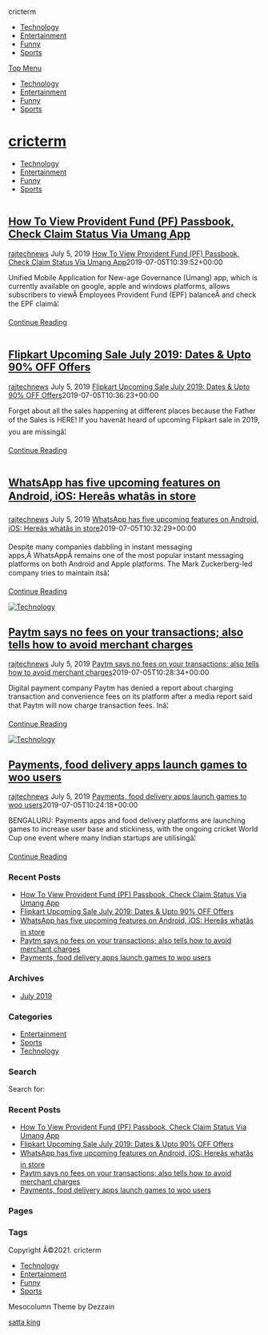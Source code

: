 cricterm



* [Technology](/category/technology/index.html)
* [Entertainment](/category/entertainment/index.html)
* [Funny](/category/funny/index.html)
* [Sports](/category/sports/index.html)

[Top Menu](#)

* [Technology](/category/technology/index.html)
* [Entertainment](/category/entertainment/index.html)
* [Funny](/category/funny/index.html)
* [Sports](/category/sports/index.html)




[cricterm](/index.html "cricterm")
==================================



* [Technology](/category/technology/index.html)
* [Entertainment](/category/entertainment/index.html)
* [Funny](/category/funny/index.html)
* [Sports](/category/sports/index.html)



[![Technology](data:image/gif;base64,R0lGODlhAQABAIAAAAAAAP///yH5BAEAAAAALAAAAAABAAEAAAIBRAA7 "How To View Provident Fund (PF) Passbook, Check Claim Status Via Umang App")](/how-to-view-provident-fund-pf-passbook-check-claim-status-via-umang-app/index.html "How To View Provident Fund (PF) Passbook, Check Claim Status Via Umang App")

[How To View Provident Fund (PF) Passbook, Check Claim Status Via Umang App](/how-to-view-provident-fund-pf-passbook-check-claim-status-via-umang-app/index.html "How To View Provident Fund (PF) Passbook, Check Claim Status Via Umang App")
----------------------------------------------------------------------------------------------------------------------------------------------------------------------------------------------------------------------------------------------

[rajtechnews](/author/rajtechnews/index.html "Posts by rajtechnews")
July 5, 2019
[How To View Provident Fund (PF) Passbook, Check Claim Status Via Umang App](/how-to-view-provident-fund-pf-passbook-check-claim-status-via-umang-app/index.html)2019-07-05T10:39:52+00:00

Unified Mobile Application for New-age Governance (Umang) app, which is currently available on google, apple and windows platforms, allows subscribers to viewÂ Employees Provident Fund (EPF) balanceÂ and check the EPF claimâ¦

[Continue Reading](/how-to-view-provident-fund-pf-passbook-check-claim-status-via-umang-app/index.html "How To View Provident Fund (PF) Passbook, Check Claim Status Via Umang App")



[![Technology](data:image/gif;base64,R0lGODlhAQABAIAAAAAAAP///yH5BAEAAAAALAAAAAABAAEAAAIBRAA7 "Flipkart Upcoming Sale July 2019: Dates & Upto 90% OFF Offers")](/flipkart-upcoming-sale-july-2019-dates-upto-90-off-offers/index.html "Flipkart Upcoming Sale July 2019: Dates & Upto 90% OFF Offers")

[Flipkart Upcoming Sale July 2019: Dates & Upto 90% OFF Offers](/flipkart-upcoming-sale-july-2019-dates-upto-90-off-offers/index.html "Flipkart Upcoming Sale July 2019: Dates & Upto 90% OFF Offers")
------------------------------------------------------------------------------------------------------------------------------------------------------------------------------------------------------

[rajtechnews](/author/rajtechnews/index.html "Posts by rajtechnews")
July 5, 2019
[Flipkart Upcoming Sale July 2019: Dates & Upto 90% OFF Offers](/flipkart-upcoming-sale-july-2019-dates-upto-90-off-offers/index.html)2019-07-05T10:36:23+00:00

Forget about all the sales happening at different places because the Father of the Sales is HERE! If you havenât heard of upcoming Flipkart sale in 2019, you are missingâ¦

[Continue Reading](/flipkart-upcoming-sale-july-2019-dates-upto-90-off-offers/index.html "Flipkart Upcoming Sale July 2019: Dates & Upto 90% OFF Offers")



[![Technology](data:image/gif;base64,R0lGODlhAQABAIAAAAAAAP///yH5BAEAAAAALAAAAAABAAEAAAIBRAA7 "WhatsApp has five upcoming features on Android, iOS: Hereâs whatâs in store")](/whatsapp-has-five-upcoming-features-on-android-ios-heres-whats-in-store/index.html "WhatsApp has five upcoming features on Android, iOS: Hereâs whatâs in store")

[WhatsApp has five upcoming features on Android, iOS: Hereâs whatâs in store](/whatsapp-has-five-upcoming-features-on-android-ios-heres-whats-in-store/index.html "WhatsApp has five upcoming features on Android, iOS: Hereâs whatâs in store")
--------------------------------------------------------------------------------------------------------------------------------------------------------------------------------------------------------------------------------------------------------

[rajtechnews](/author/rajtechnews/index.html "Posts by rajtechnews")
July 5, 2019
[WhatsApp has five upcoming features on Android, iOS: Hereâs whatâs in store](/whatsapp-has-five-upcoming-features-on-android-ios-heres-whats-in-store/index.html)2019-07-05T10:32:29+00:00

Despite many companies dabbling in instant messaging apps,Â WhatsAppÂ remains one of the most popular instant messaging platforms on both Android and Apple platforms. The Mark Zuckerberg-led company tries to maintain itsâ¦

[Continue Reading](/whatsapp-has-five-upcoming-features-on-android-ios-heres-whats-in-store/index.html "WhatsApp has five upcoming features on Android, iOS: Hereâs whatâs in store")



[![Technology](/wp-content/uploads/2019/07/Paytm_jpeg_thump-1-150x150.jpg "Paytm says no fees on your transactions; also tells how to avoid merchant charges")](/paytm-says-no-fees-on-your-transactions-also-tells-how-to-avoid-merchant-charges/index.html "Paytm says no fees on your transactions; also tells how to avoid merchant charges")

[Paytm says no fees on your transactions; also tells how to avoid merchant charges](/paytm-says-no-fees-on-your-transactions-also-tells-how-to-avoid-merchant-charges/index.html "Paytm says no fees on your transactions; also tells how to avoid merchant charges")
---------------------------------------------------------------------------------------------------------------------------------------------------------------------------------------------------------------------------------------------------------------------

[rajtechnews](/author/rajtechnews/index.html "Posts by rajtechnews")
July 5, 2019
[Paytm says no fees on your transactions; also tells how to avoid merchant charges](/paytm-says-no-fees-on-your-transactions-also-tells-how-to-avoid-merchant-charges/index.html)2019-07-05T10:28:34+00:00

Digital payment company Paytm has denied a report about charging transaction and convenience fees on its platform after a media report said that Paytm will now charge transaction fees. Inâ¦

[Continue Reading](/paytm-says-no-fees-on-your-transactions-also-tells-how-to-avoid-merchant-charges/index.html "Paytm says no fees on your transactions; also tells how to avoid merchant charges")



[![Technology](/wp-content/uploads/2019/07/istock-876819060_jpg__640x360_q85_crop_subsampling-2_jpg_thump-150x150.jpg "Payments, food delivery apps launch games to woo users")](/payments-food-delivery-apps-launch-games-to-woo-users/index.html "Payments, food delivery apps launch games to woo users")

[Payments, food delivery apps launch games to woo users](/payments-food-delivery-apps-launch-games-to-woo-users/index.html "Payments, food delivery apps launch games to woo users")
------------------------------------------------------------------------------------------------------------------------------------------------------------------------------------

[rajtechnews](/author/rajtechnews/index.html "Posts by rajtechnews")
July 5, 2019
[Payments, food delivery apps launch games to woo users](/payments-food-delivery-apps-launch-games-to-woo-users/index.html)2019-07-05T10:24:18+00:00

BENGALURU: Payments apps and food delivery platforms are launching games to increase user base and stickiness, with the ongoing cricket World Cup one event where many Indian startups are utilisingâ¦

[Continue Reading](/payments-food-delivery-apps-launch-games-to-woo-users/index.html "Payments, food delivery apps launch games to woo users")

### Recent Posts

* [How To View Provident Fund (PF) Passbook, Check Claim Status Via Umang App](/how-to-view-provident-fund-pf-passbook-check-claim-status-via-umang-app/index.html)
* [Flipkart Upcoming Sale July 2019: Dates & Upto 90% OFF Offers](/flipkart-upcoming-sale-july-2019-dates-upto-90-off-offers/index.html)
* [WhatsApp has five upcoming features on Android, iOS: Hereâs whatâs in store](/whatsapp-has-five-upcoming-features-on-android-ios-heres-whats-in-store/index.html)
* [Paytm says no fees on your transactions; also tells how to avoid merchant charges](/paytm-says-no-fees-on-your-transactions-also-tells-how-to-avoid-merchant-charges/index.html)
* [Payments, food delivery apps launch games to woo users](/payments-food-delivery-apps-launch-games-to-woo-users/index.html)

### Archives

* [July 2019](/2019/07/index.html)

### Categories

* [Entertainment](/category/entertainment/index.html)
* [Sports](/category/sports/index.html)
* [Technology](/category/technology/index.html)

### Search

Search for: 


### Recent Posts

* [How To View Provident Fund (PF) Passbook, Check Claim Status Via Umang App](/how-to-view-provident-fund-pf-passbook-check-claim-status-via-umang-app/index.html)
* [Flipkart Upcoming Sale July 2019: Dates & Upto 90% OFF Offers](/flipkart-upcoming-sale-july-2019-dates-upto-90-off-offers/index.html)
* [WhatsApp has five upcoming features on Android, iOS: Hereâs whatâs in store](/whatsapp-has-five-upcoming-features-on-android-ios-heres-whats-in-store/index.html)
* [Paytm says no fees on your transactions; also tells how to avoid merchant charges](/paytm-says-no-fees-on-your-transactions-also-tells-how-to-avoid-merchant-charges/index.html)
* [Payments, food delivery apps launch games to woo users](/payments-food-delivery-apps-launch-games-to-woo-users/index.html)


### Pages



### Tags



Copyright Â©2021. cricterm

* [Technology](/category/technology/index.html)
* [Entertainment](/category/entertainment/index.html)
* [Funny](/category/funny/index.html)
* [Sports](/category/sports/index.html)

  
Mesocolumn Theme by Dezzain












[satta king](https://www.sattaking786.com/ "satta king")